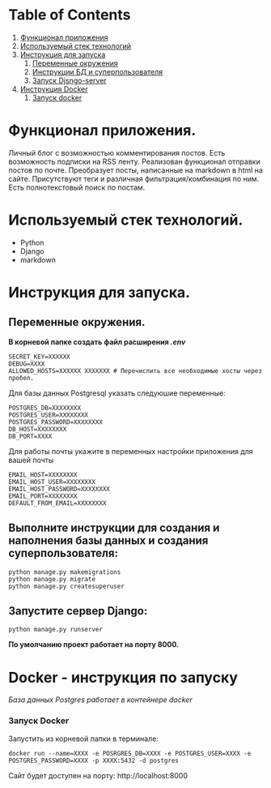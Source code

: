 # Table of Contents
1. [Функционал приложения](#функционал-приложения)
2. [Используемый стек технологий](#используемый-стек-технологий)
3. [Инструкция для запуска](#инструкция-для-запуска) 
   1. [Переменные окружения](#переменные-окружения)
   2. [Инструкции БД и суперпользователя](#выполните-инструкции-для-создания-и-наполнения-базы-данных-и-создания-суперпользователя)
   3. [Запуск Djsngo-server](#запустите-сервер-django)
4. [Инструкция Docker](#docker---инструкция-по-запуску)
   1. [Запуск docker](#запуск-docker)

    
# Функционал приложения.

Личный блог с возможностью комментирования постов. Есть возможность подписки на
RSS ленту. Реализован функционал отправки постов по почте. Преобразует посты,
написанные на markdown в html на сайте. Присутствуют теги и различная 
фильтрация/комбинация по ним. Есть полнотекстовый поиск по постам.

# Используемый стек технологий.
- Python
- Django
- markdown

# Инструкция для запуска.

## Переменные окружения.
**В корневой папке создать файл расширения _.env_**
```
SECRET_KEY=XXXXXX
DEBUG=XXXX
ALLOWED_HOSTS=XXXXXX XXXXXXX # Перечислить все необходимые хосты через пробел.
```
Для базы данных Postgresql указать следуюшие переменные:
```
POSTGRES_DB=XXXXXXXX
POSTGRES_USER=XXXXXXXX
POSTGRES_PASSWORD=XXXXXXXX
DB_HOST=XXXXXXXX
DB_PORT=XXXX
```
Для работы почты укажите в переменных настройки приложения для вашей почты
```
EMAIL_HOST=XXXXXXXX
EMAIL_HOST_USER=XXXXXXXX
EMAIL_HOST_PASSWORD=XXXXXXXX
EMAIL_PORT=XXXXXXXX
DEFAULT_FROM_EMAIL=XXXXXXXX
```

## Выполните инструкции для создания и наполнения базы данных и создания суперпользователя:
```
python manage.py makemigrations
python manage.py migrate
python manage.py createsuperuser
```

## Запустите сервер Django:

```
python manage.py runserver
```

**По умолчанию проект работает на порту 8000.**

# Docker - инструкция по запуску

*База данных Postgres работает в контейнере docker*

### Запуск Docker
Запустить из корневой папки в терминале:
```
docker run --name=XXXX -e POSRGRES_DB=XXXX -e POSTGRES_USER=XXXX -e
POSTGRES_PASSWORD=XXXX -p XXXX:5432 -d postgres
```
Сайт будет доступен на порту:
http://localhost:8000